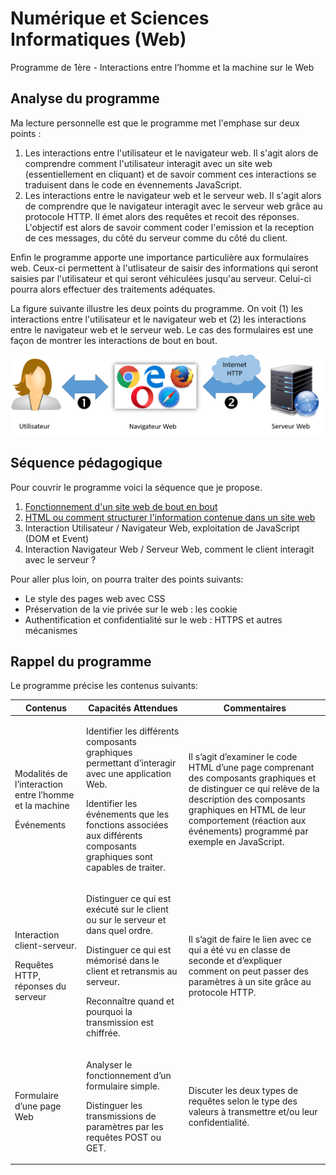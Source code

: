 # Numérique et Sciences Informatiques (Web)

Programme de 1ère - Interactions entre l’homme et la machine sur le Web

## Analyse du programme

Ma lecture personnelle est que le programme met l'emphase sur deux points :
1. Les interactions entre l'utilisateur et le navigateur web. Il s'agit alors de comprendre comment l'utilisateur interagit avec un site web (essentiellement en cliquant) et de savoir comment ces interactions se traduisent dans le code en évennements JavaScript.
2. Les interactions entre le navigateur web et le serveur web. Il s'agit alors de comprendre que le navigateur interagit avec le serveur web grâce au protocole HTTP. Il émet alors des requêtes et recoit des réponses. L'objectif est alors de savoir comment coder l'emission et la reception de ces messages, du côté du serveur comme du côté du client.

Enfin le programme apporte une importance particulière aux formulaires web. Ceux-ci permettent à l'utlisateur de saisir des informations qui seront saisies par l'utilisateur et qui seront véhiculées jusqu'au serveur. Celui-ci pourra alors effectuer des traitements adéquates.


La figure suivante illustre les deux points du programme. On voit (1) les interactions entre l'utilisateur et le navigateur web et (2) les interactions entre le navigateur web et le serveur web.
Le cas des formulaires est une façon de montrer les interactions de bout en bout.

![Interactions dans le web](./img/interactions.png)


## Séquence pédagogique

Pour couvrir le programme voici la séquence que je propose. 

1. [Fonctionnement d'un site web de bout en bout](./1-E2E/README.md)
2. [HTML ou comment structurer l'information contenue dans un site web](./2-HTML/README.md)
3. Interaction Utilisateur / Navigateur Web, exploitation de JavaScript (DOM et Event)
4. Interaction Navigateur Web / Serveur Web, comment le client interagit avec le serveur ?


Pour aller plus loin, on pourra traiter des points suivants:
* Le style des pages web avec CSS
* Préservation de la vie privée sur le web : les cookie
* Authentification et confidentialité sur le web : HTTPS et autres mécanismes



## Rappel du programme

Le programme précise les contenus suivants:

| Contenus | Capacités Attendues | Commentaires |
|----------|---------------------| ------|
| <p>Modalités de l’interaction entre l’homme et la machine</p> <p>Événements</p> | <p>Identifier les différents composants graphiques permettant d’interagir avec une application Web.</p> <p>Identifier les événements que les fonctions associées aux différents composants graphiques sont capables de traiter.</p>| Il s’agit d’examiner le code HTML d’une page comprenant des composants graphiques et de distinguer ce qui relève de la description des composants graphiques en HTML de leur comportement (réaction aux événements) programmé par exemple en JavaScript.|
| <p>Interaction client-serveur.</p> <p>Requêtes HTTP, réponses du serveur</p>| <p>Distinguer ce qui est exécuté sur le client ou sur le serveur et dans quel ordre.</p><p>Distinguer ce qui est mémorisé dans le client et retransmis au serveur.</p> <p>Reconnaître quand et pourquoi la transmission est chiffrée.</p> | <p>Il s’agit de faire le lien avec ce qui a été vu en classe de seconde et d’expliquer comment on peut passer des paramètres à un site grâce au protocole HTTP.</p>|
|<p>Formulaire d’une page Web</p> | <p>Analyser le fonctionnement d’un formulaire simple.</p><p>Distinguer les transmissions de paramètres par les requêtes POST ou GET.</p>| <p>Discuter les deux types de requêtes selon le type des valeurs à transmettre et/ou leur confidentialité.</p>







